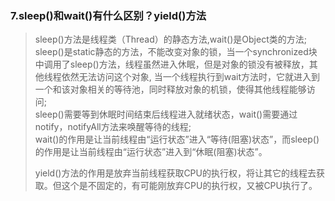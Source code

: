 ### 7.sleep()和wait()有什么区别？yield()方法
> sleep()方法是线程类（Thread）的静态方法,wait()是Object类的方法;                
> sleep()是static静态的方法，不能改变对象的锁，当一个synchronized块中调用了sleep()方法，线程虽然进入休眠，但是对象的锁没有被释放，其他线程依然无法访问这个对象,
> 当一个线程执行到wait方法时，它就进入到一个和该对象相关的等待池，同时释放对象的机锁，使得其他线程能够访问;               
> sleep()需要等到休眠时间结束后线程进入就绪状态，wait()需要通过notify，notifyAll方法来唤醒等待的线程;                                 
> wait()的作用是让当前线程由“运行状态”进入“等待(阻塞)状态”，而sleep()的作用是让当前线程由“运行状态”进入到“休眠(阻塞)状态”。
>           
>yield()方法的作用是放弃当前线程获取CPU的执行权，将让其它的线程去获取。但这个是不固定的，有可能刚放弃CPU的执行权，又被CPU执行了。               
